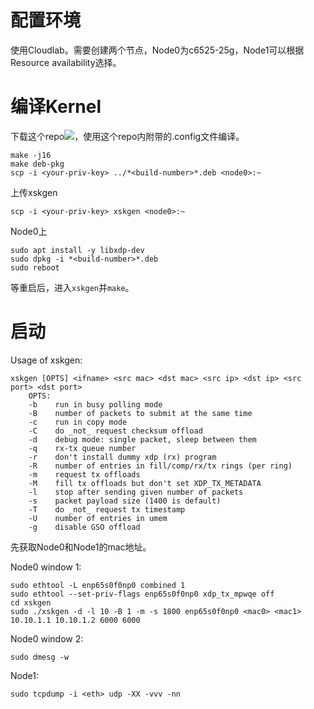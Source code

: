 # 配置环境
使用Cloudlab。需要创建两个节点，Node0为c6525-25g，Node1可以根据Resource availability选择。

# 编译Kernel
下载这个repo![](https://github.com/ONCache-VM/linux.git)，使用这个repo内附带的.config文件编译。
```
make -j16
make deb-pkg
scp -i <your-priv-key> ../*<build-number>*.deb <node0>:~
```

上传xskgen
```
scp -i <your-priv-key> xskgen <node0>:~
```

Node0上
```
sudo apt install -y libxdp-dev
sudo dpkg -i *<build-number>*.deb
sudo reboot
```

等重启后，进入`xskgen`并`make`。

# 启动
Usage of xskgen:
```
xskgen [OPTS] <ifname> <src mac> <dst mac> <src ip> <dst ip> <src port> <dst port>
    OPTS:
    -b    run in busy polling mode
    -B    number of packets to submit at the same time
    -c    run in copy mode
    -C    do _not_ request checksum offload
    -d    debug mode: single packet, sleep between them
    -q    rx-tx queue number
    -r    don't install dummy xdp (rx) program
    -R    number of entries in fill/comp/rx/tx rings (per ring)
    -m    request tx offloads
    -M    fill tx offloads but don't set XDP_TX_METADATA
    -l    stop after sending given number of packets
    -s    packet payload size (1400 is default)
    -T    do _not_ request tx timestamp
    -U    number of entries in umem
    -g    disable GSO offload
```

先获取Node0和Node1的mac地址。

Node0 window 1:
```
sudo ethtool -L enp65s0f0np0 combined 1
sudo ethtool --set-priv-flags enp65s0f0np0 xdp_tx_mpwqe off
cd xskgen
sudo ./xskgen -d -l 10 -B 1 -m -s 1800 enp65s0f0np0 <mac0> <mac1> 10.10.1.1 10.10.1.2 6000 6000
```

Node0 window 2:
```
sudo dmesg -w
```

Node1:
```
sudo tcpdump -i <eth> udp -XX -vvv -nn
```

